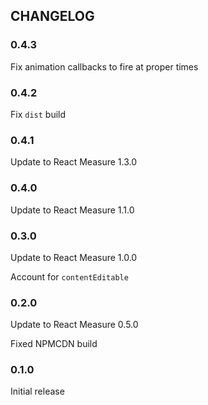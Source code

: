## CHANGELOG
### 0.4.3
Fix animation callbacks to fire at proper times

### 0.4.2
Fix `dist` build

### 0.4.1
Update to React Measure 1.3.0

### 0.4.0
Update to React Measure 1.1.0

### 0.3.0
Update to React Measure 1.0.0

Account for `contentEditable`

### 0.2.0
Update to React Measure 0.5.0

Fixed NPMCDN build

### 0.1.0
Initial release

